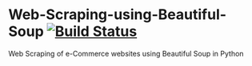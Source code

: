 # Web-Scraping-using-Beautiful-Soup [![Build Status](https://travis-ci.org/keyur9/Web-Scraping-using-Beautiful-Soup.svg?branch=master)](https://travis-ci.org/keyur9/Web-Scraping-using-Beautiful-Soup)
Web Scraping of e-Commerce websites using Beautiful Soup in Python
